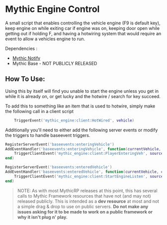 # Mythic Engine Control
A small script that enables controlling the vehicle engine (F9 is default key), keep engine on while exiting car if engine was on, keeping door open while getting out if holding F, and having a hotwiring system that would require an event to allow a vehicles engine to run.

Dependencies :

- [Mythic Notify](https://github.com/mythicrp/mythic_notify)
- Mythic Base - NOT PUBLICLY RELEASED

## How To Use:
Using this by itself will find you unable to start the engine unless you get in while it is already on, or get lucky and the hotwire / search for key succeed.

To add this to something like an item that is used to hotwire, simply make the following call in a client script

```lua
    TriggerEvent('mythic_engine:client:HotWired', vehicle)
```

Additionally you'll need to either add the following server events or modify the triggers to handle baseevent triggers.

```lua
RegisterServerEvent('baseevents:enteringVehicle')
AddEventHandler('baseevents:enteringVehicle', function(currentVehicle, currentSeat, displayname, netId)
	TriggerClientEvent('mythic_engine:client:PlayerEnteringVeh', source, currentVehicle, currentSeat, displayname, netId)
end)

RegisterServerEvent('baseevents:enteredVehicle')
AddEventHandler('baseevents:enteredVehicle', function(currentVehicle, currentSeat, displayname)
	TriggerClientEvent('mythic_engine:client:StartEngineListen', source, currentVehicle)
end)
```

>NOTE: As with most MythicRP releases at this point, this has several calls to Mythic Framework resources that have not (and may not) released publicly. This is intended as a **dev resource** at most and not a simple drag & drop to use on public servers. **Do not make any issues asking for it to be made to work on a public framework or why it isn't plug n' play.**